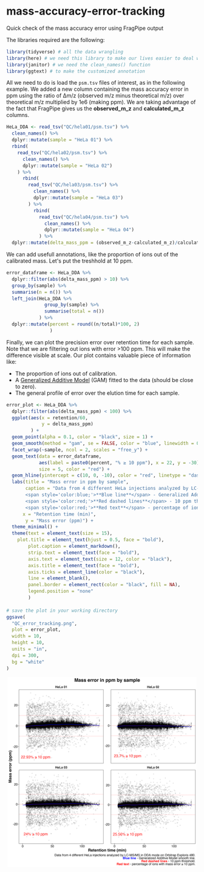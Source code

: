 # mass-accuracy-error-tracking

Quick check of the mass accuracy error using FragPipe output

The libraries required are the following:
```r
library(tidyverse) # all the data wrangling
library(here) # we need this library to make our lives easier to deal with the path to the files
library(janitor) # we need the clean_names() function
library(ggtext) # to make the customized annotation
```

All we need to do is load the `psm.tsv` files of interest, as in the following example.
We added a new column containing the mass accuracy error in ppm using the ratio of ∆m/z (observed m/z minus theoretical m/z) over theoretical m/z multiplied by 1e6 (making ppm). We are taking advantage of the fact that FragPipe gives us the **observed_m_z** and **calculated_m_z** columns.

```r
HeLa_DDA <- read_tsv("QC/hela01/psm.tsv") %>% 
  clean_names() %>% 
  dplyr::mutate(sample = "HeLa 01") %>%
  rbind(
    read_tsv("QC/hela02/psm.tsv") %>%
      clean_names() %>%
      dplyr::mutate(sample = "HeLa 02")
    ) %>% 
      rbind(
        read_tsv("QC/hela03/psm.tsv") %>%
          clean_names() %>%
          dplyr::mutate(sample = "HeLa 03")
        ) %>% 
          rbind(
            read_tsv("QC/hela04/psm.tsv") %>%
              clean_names() %>%
              dplyr::mutate(sample = "HeLa 04")
            ) %>% 
  dplyr::mutate(delta_mass_ppm = (observed_m_z-calculated_m_z)/calculated_m_z*1e6) # this is where the magic happens
```

We can add usefull annotations, like the proportion of ions out of the calibrated mass. Let's put the treshhold at 10 ppm.

```r
error_dataframe <- HeLa_DDA %>% 
  dplyr::filter(abs(delta_mass_ppm) > 10) %>% 
  group_by(sample) %>%
  summarise(n = n()) %>%
  left_join(HeLa_DDA %>% 
              group_by(sample) %>%
              summarise(total = n())
            ) %>% 
  dplyr::mutate(percent = round((n/total)*100, 2)
                )
```

Finally, we can plot the precision error over retention time for each sample. Note that we are filtering out ions with error >100 ppm. This will make the difference visible at scale. Our plot contains valuable piece of information like:
- The proportion of ions out of calibration.
- A [Generalized Additive Model](https://medium.com/data-science-in-your-pocket/understanding-generalized-additive-models-gams-for-regression-with-mathematics-a19bb9915a73) (GAM) fitted to the data (should be close to zero).
- The general profile of error over the elution time for each sample.

```r
error_plot <- HeLa_DDA %>% 
  dplyr::filter(abs(delta_mass_ppm) < 100) %>% 
  ggplot(aes(x = retention/60,
             y = delta_mass_ppm)
         ) +
  geom_point(alpha = 0.1, color = "black", size = 1) +
  geom_smooth(method = "gam", se = FALSE, color = "blue", linewidth = 0.5) +
  facet_wrap(~sample, ncol = 2, scales = "free_y") +
  geom_text(data = error_dataframe,
            aes(label = paste0(percent, "% ≥ 10 ppm"), x = 22, y = -30),
            size = 5, color = "red") +
  geom_hline(yintercept = c(10, 0, -10), color = "red", linetype = "dashed", linewidth = 0.2) +
  labs(title = "Mass error in ppm by sample",
       caption = "Data from 4 different HeLa injections analyzed by LC-MS/MS in DDA mode on Orbitrap Exploris 480.<br>
       <span style='color:blue;'>**Blue line**</span> - Generalized Additive Model smooth line.<br>
       <span style='color:red;'>**Red dashed lines**</span> - 10 ppm threshold.<br>
       <span style='color:red;'>**Red text**</span> - percentage of ions with mass error ≥ 10 ppm.",
      x = "Retention time (min)",
       y = "Mass error (ppm)") +
  theme_minimal() +
  theme(text = element_text(size = 15),
    plot.title = element_text(hjust = 0.5, face = "bold"),
        plot.caption = element_markdown(),
        strip.text = element_text(face = "bold"),
        axis.text = element_text(size = 12, color = "black"),
        axis.title = element_text(face = "bold"),
        axis.ticks = element_line(color = "black"),
        line = element_blank(),
        panel.border = element_rect(color = "black", fill = NA),
        legend.position = "none"
        )

# save the plot in your working directory
ggsave(
  "QC_error_tracking.png",
  plot = error_plot,
  width = 10,
  height = 10,
  units = "in",
  dpi = 300,
  bg = "white"
)
```

<p align="center">
<img src="https://github.com/41ison/mass-accuracy-error-tracking/blob/main/HeLa_QC.png" width="500">
</p>

